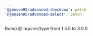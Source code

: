 ```yaml
---
'@jensen95/advanced-checkbox': patch
'@jensen95/advanced-select': patch
---
```


Bump @inquirer/type from 1.5.5 to 3.0.0
